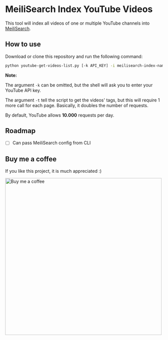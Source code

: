 # MeiliSearch Index YouTube Videos

This tool will index all videos of one or multiple YouTube channels into [MeiliSearch](https://www.meilisearch.com).

## How to use

Download or clone this repository and run the following command:

```bash
python youtube-get-videos-list.py [-k API_KEY] -i meilisearch-index-name CHANNEL_ID CHANNEL_ID [-t] -i meilisearch-another-index-name CHANNEL_ID CHANNEL_ID CHANNEL_ID [-t]
```

**Note:**

The argument `-k` can be omitted, but the shell will ask you to enter your YouTube API key.

The argument `-t` tell the script to get the videos' tags, but this will require 1 more call for each page. Basically, it doubles the number of requests.

By default, YouTube allows **10.000** requests per day.

## Roadmap

- [ ] Can pass MeiliSearch config from CLI

## Buy me a coffee

If you like this project, it is much appreciated :)

<a href="https://www.buymeacoffee.com/cronos87" title="Buy me a coffee"><img src="https://img.buymeacoffee.com/api/?url=aHR0cHM6Ly9pbWcuYnV5bWVhY29mZmVlLmNvbS9hcGkvP25hbWU9Q3Jvbm9zODcmc2l6ZT0zMDAmYmctaW1hZ2U9Ym1jJmJhY2tncm91bmQ9ZmY4MTNm&creator=Cronos87&design_code=1&design_color=%23ff813f&slug=cronos87" alt="Buy me a coffee" width="500"></a>
